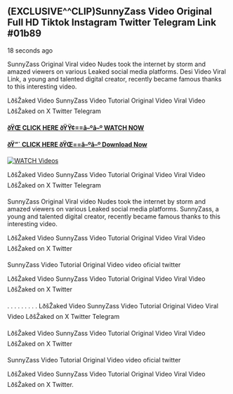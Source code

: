 ## (EXCLUSIVE^^CLIP)SunnyZass Video Original Full HD Tiktok Instagram Twitter Telegram Link #01b89

18 seconds ago

SunnyZass Original Viral video Nudes took the internet by storm and amazed viewers on various Leaked social media platforms. Desi Video Viral Link, a young and talented digital creator, recently became famous thanks to this interesting video.

LðšŽaked Video SunnyZass Video Tutorial Original Video Viral Video LðšŽaked on X Twitter Telegram

**[ðŸŒ CLICK HERE ðŸŸ¢==â–ºâ–º WATCH NOW](https://clips-mediaa.blogspot.com/2025/02/video-viral-download.html)**

**[ðŸ”´ CLICK HERE ðŸŒ==â–ºâ–º Download Now](https://clips-mediaa.blogspot.com/2025/02/video-viral-download.html)**

[![WATCH Videos](https://i.imgur.com/dJHk4Zq.gif)](https://clips-mediaa.blogspot.com/2025/02/video-viral-download.html)

LðšŽaked Video SunnyZass Video Tutorial Original Video Viral Video LðšŽaked on X Twitter Telegram

SunnyZass Original Viral video Nudes took the internet by storm and amazed viewers on various Leaked social media platforms. SunnyZass, a young and talented digital creator, recently became famous thanks to this interesting video.

LðšŽaked Video SunnyZass Video Tutorial Original Video Viral Video LðšŽaked on X Twitter

SunnyZass Video Tutorial Original Video video oficial twitter

LðšŽaked Video SunnyZass Video Tutorial Original Video Viral Video LðšŽaked on X Twitter

. . . . . . . . . LðšŽaked Video SunnyZass Video Tutorial Original Video Viral Video LðšŽaked on X Twitter Telegram

LðšŽaked Video SunnyZass Video Tutorial Original Video Viral Video LðšŽaked on X Twitter

SunnyZass Video Tutorial Original Video video oficial twitter

LðšŽaked Video SunnyZass Video Tutorial Original Video Viral Video LðšŽaked on X Twitter.